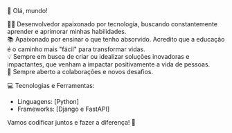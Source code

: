 👋 Olá, mundo!

👨‍💻 Desenvolvedor apaixonado por tecnologia, buscando constantemente aprender e aprimorar minhas habilidades. <br/>
📚 Apaixonado por ensinar o que tenho absorvido. Acredito que a educação é o caminho mais "fácil" para transformar vidas. <br/>
💡 Sempre em busca de criar ou idealizar soluções inovadoras e impactantes, que venham a impactar positivamente a vida de pessoas. <br/>
🚀 Sempre aberto a colaborações e novos desafios.

💻 Tecnologias e Ferramentas:
- Linguagens: [Python]
- Frameworks: [Django e FastAPI]

Vamos codificar juntos e fazer a diferença! 🚀
